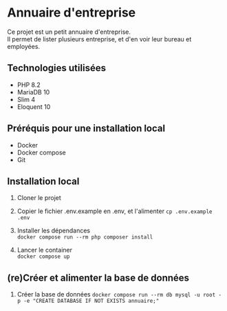 # Annuaire d'entreprise

Ce projet est un petit annuaire d'entreprise.  
Il permet de lister plusieurs entreprise, et d'en voir leur bureau et employées.

## Technologies utilisées
- PHP 8.2
- MariaDB 10
- Slim 4
- Eloquent 10

## Préréquis pour une installation local
- Docker
- Docker compose
- Git

## Installation local
1) Cloner le projet

1) Copier le fichier .env.example en .env, et l'alimenter 
`cp .env.example .env`

1) Installer les dépendances  
`docker compose run --rm php composer install`

1) Lancer le container  
`docker compose up`

## (re)Créer et alimenter la base de données
1) Créer la base de données
`docker compose run --rm db mysql -u root -p -e "CREATE DATABASE IF NOT EXISTS annuaire;"`
